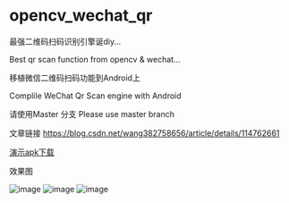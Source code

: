 # opencv_wechat_qr

最强二维码扫码识别引擎诞diy...

Best qr scan function from opencv & wechat...

移植微信二维码扫码功能到Android上

Complile WeChat Qr Scan engine with Android


请使用Master 分支
Please use master branch

文章链接
https://blog.csdn.net/wang382758656/article/details/114762661

[演示apk下载](https://github.com/woshiwzy/opencv_wechat_qr/blob/master/qrdemo-release.apk)

效果图

![image](https://github.com/woshiwzy/opencv_wechat_qr/blob/master/demo.png)
![image](https://github.com/woshiwzy/opencv_wechat_qr/blob/master/hc.png)
![image](https://github.com/woshiwzy/opencv_wechat_qr/blob/master/vc.png)
